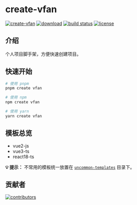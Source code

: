 # create-vfan

[![create-vfan](https://img.shields.io/npm/v/create-vfan.svg)](https://www.npmjs.com/package/create-vfan)
[![download](https://img.shields.io/npm/dm/create-vfan.svg)](https://www.npmjs.com/package/create-vfan)
[![build status](https://github.com/VfanLee/create-vfan/actions/workflows/release.yml/badge.svg)](https://github.com/VfanLee/create-vfan/actions/workflows/release.yml)
[![license](https://img.shields.io/github/license/VfanLee/create-vfan.svg)](https://github.com/VfanLee/create-vfan/blob/main/LICENSE)

## 介绍

个人项目脚手架，方便快速创建项目。

## 快速开始

```bash
# 使用 pnpm
pnpm create vfan

# 使用 npm
npm create vfan

# 使用 yarn
yarn create vfan
```

## 模板总览

- vue2-js
- vue3-ts
- react18-ts

**💡 提示：** 不常用的模板统一放置在 [`uncommon-templates`](https://github.com/VfanLee/create-vfan/blob/main/uncommon-templates) 目录下。

## 贡献者

[![contributors](https://contrib.rocks/image?repo=VfanLee/create-vfan)](https://github.com/VfanLee/create-vfan/graphs/contributors)
